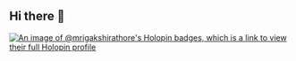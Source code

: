 ## Hi there 👋

<!--
**Mrigakshi-Rathore/Mrigakshi-Rathore** is a ✨ _special_ ✨ repository because its `README.md` (this file) appears on your GitHub profile.

Here are some ideas to get you started:

- 🔭 I’m currently working on ...
- 🌱 I’m currently learning ...
[![An image of @mrigakshirathore's Holopin badges, which is a link to view their full Holopin profile](https://holopin.me/mrigakshirathore)](https://holopin.io/@mrigakshirathore)
- 👯 I’m looking to collaborate on ...
- 🤔 I’m looking for help with ...
- 💬 Ask me about ...
- 📫 How to reach me: ...
- 😄 Pronouns: ...
- ⚡ Fun fact: ...
-->
[![An image of @mrigakshirathore's Holopin badges, which is a link to view their full Holopin profile](https://holopin.me/mrigakshirathore)](https://holopin.io/@mrigakshirathore)
